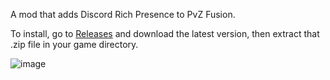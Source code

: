 A mod that adds Discord Rich Presence to PvZ Fusion.

To install, go to [Releases](https://github.com/SillyStar-Github/PvZ-Fusion-DRPC/releases) and download the latest version, then extract that .zip file in your game directory.

![image](https://github.com/user-attachments/assets/19b29063-fe37-49ab-be01-6d32155968e1)
